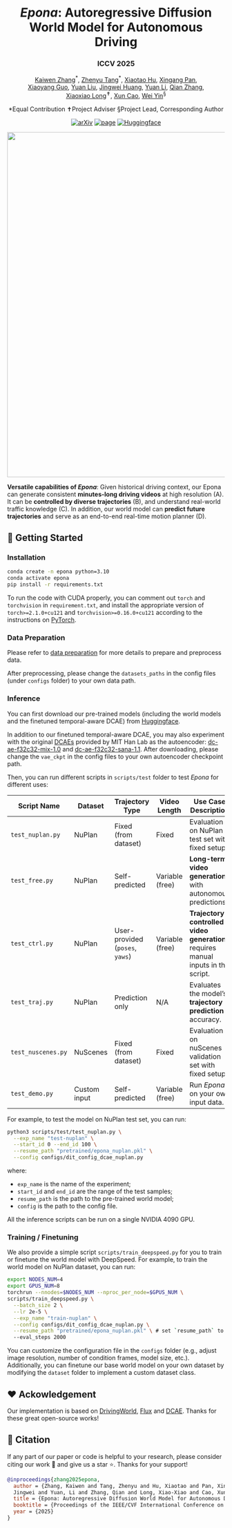 <p align="center">
  <h1 align="center"><i>Epona</i>: Autoregressive Diffusion World Model for Autonomous Driving</h1>
  <h3 align="center">ICCV 2025</h3>
  <p align="center">
                <span class="author-block">
                <a href="https://kevin-thu.github.io/homepage/" target="_blank">Kaiwen Zhang</a><sup>*</sup>,
              </span>
              <span class="author-block">
                <a href="https://github.com/Tzy010822/" target="_blank">Zhenyu Tang</a><sup>*</sup>,
              </span>
              <span class="author-block">
                <a href="https://huxiaotaostasy.github.io/" target="_blank">Xiaotao Hu</a>,
              </span>
              <span class="author-block">
                <a href="https://xingangpan.github.io/" target="_blank">Xingang Pan</a>,
              </span><br>
              <span class="author-block">
                <a href="https://xy-guo.github.io/" target="_blank">Xiaoyang Guo</a>,
              </span>
              <span class="author-block">
                <a href="https://liuyuan-pal.github.io/" target="_blank">Yuan Liu</a>,
              </span>
              <span class="author-block">
                <a href="https://scholar.google.com/citations?user=7eJBk1UAAAAJ&hl=zh-CN" target="_blank">Jingwei Huang</a>,
              </span>
              <span class="author-block">
                <a href="https://yuanli2333.github.io/" target="_blank">Yuan Li</a>,
              </span>
              <span class="author-block">
                <a href="https://scholar.google.com/citations?user=pCY-bikAAAAJ&hl=en&oi=ao" target="_blank">Qian Zhang</a>,
              </span><br>
              <span class="author-block">
                <a href="https://www.xxlong.site/" target="_blank">Xiaoxiao Long</a><sup>✝</sup>,
              </span>
              <span class="author-block">
                <a href="https://cite.nju.edu.cn/People/Faculty/20190621/i5054.html" target="_blank">Xun Cao</a>,
              </span>
              <span class="author-block">
                <a href="https://yvanyin.xyz/" target="_blank">Wei Yin</a><sup>§</sup>
  </p>

  <p align="center">
    <sep>*</sep>Equal Contribution
    <sep>✝</sep>Project Adviser
    <sep>§</sep>Project Lead, Corresponding Author
  </p>

  <p align="center">
    <a href="https://arxiv.org/pdf/2506.24113"><img alt='arXiv' src="https://img.shields.io/badge/arXiv-2506.24113-b31b1b.svg"></a>
    <a href="https://kevin-thu.github.io/Epona/"><img alt='page' src="https://img.shields.io/badge/Project-Website-orange"></a>
  <a href="https://huggingface.co/Kevin-thu/Epona"><img alt="Huggingface" src="https://img.shields.io/badge/%F0%9F%A4%97%20Hugging%20Face-Epona-orange"></a>
    <!-- <a href="https://twitter.com/sze68zkw"><img alt='Twitter' src="https://img.shields.io/twitter/follow/sze68zkw?label=%40KaiwenZhang"></a> -->
  </p>

  <div align="center">
    <img src="./assets/teaser.png", width="800">
    <p align="left"><b>Versatile capabilities of <i>Epona</i></b>: Given historical driving context, our Epona can generate consistent <b>minutes-long driving videos</b> at high resolution (A). It can be <b>controlled by diverse trajectories</b> (B), and understand real-world traffic knowledge (C). In addition, our world model can <b>predict future trajectories</b> and serve as an end-to-end real-time motion planner (D).
</p>
  </div>
</p>

## 🚀 Getting Started

### Installation

```bash
conda create -n epona python=3.10
conda activate epona
pip install -r requirements.txt
```

To run the code with CUDA properly, you can comment out `torch` and `torchvision` in `requirement.txt`, and install the appropriate version of `torch>=2.1.0+cu121` and `torchvision>=0.16.0+cu121` according to the instructions on [PyTorch](https://pytorch.org/get-started/locally/).

### Data Preparation

Please refer to [data preparation](./data_preparation/README.md) for more details to prepare and preprocess data.

After preprocessing, please change the `datasets_paths` in the config files (under `configs` folder) to your own data path.

### Inference

You can first download our pre-trained models (including the world models and the finetuned temporal-aware DCAE) from [Huggingface](https://huggingface.co/Kevin-thu/Epona).

In addition to our finetuned temporal-aware DCAE, you may also experiment with the original [DCAEs](https://github.com/mit-han-lab/efficientvit/blob/master/applications/dc_ae/README.md) provided by MIT Han Lab as the autoencoder: [dc-ae-f32c32-mix-1.0](https://huggingface.co/mit-han-lab/dc-ae-f32c32-mix-1.0) and [dc-ae-f32c32-sana-1.1](https://huggingface.co/mit-han-lab/dc-ae-f32c32-sana-1.1). After downloading, please change the `vae_ckpt` in the config files to your own autoencoder checkpoint path.

Then, you can run different scripts in `scripts/test` folder to test *Epona* for different uses:

| Script Name        | Dataset      | Trajectory Type                 | Video Length    | Use Case Description                                         |
| ------------------ | ------------ | ------------------------------- | --------------- | ------------------------------------------------------------ |
| `test_nuplan.py`   | NuPlan       | Fixed (from dataset)            | Fixed           | Evaluation on NuPlan test set with fixed setup.     |
| `test_free.py`     | NuPlan       | Self-predicted                  | Variable (free) | **Long-term video generation** with autonomous predictions.      |
| `test_ctrl.py`     | NuPlan       | User-provided (`poses`, `yaws`) | Variable (free) | **Trajectory-controlled video generation**; requires manual inputs in the script.    |
| `test_traj.py`     | NuPlan       | Prediction only                 | N/A             | Evaluates the model’s **trajectory prediction** accuracy.        |
| `test_nuscenes.py` | NuScenes     | Fixed (from dataset)            | Fixed           | Evaluation on nuScenes validation set with fixed setup.            |
| `test_demo.py`     | Custom input | Self-predicted                  | Variable (free) | Run *Epona* on your own input data. |

<!-- 1. **`test_nuplan.py`:** test the model on NuPlan test set with *fixed trajectories and fixed video length* in the dataset;
1. **`test_free.py`:** test the model on NuPlan test set with *self-predicted trajectories and free video length* (for *long-term video generation*);
2. **`test_demo.py`:** test the model on *your own input data* with self-predicted trajectories and free video length;
3. **`test_ctrl.py`:** test the model on NuPlan test set with *your input trajectories* (for *trajectory-controlled video generation*, need to set the `poses` and `yaws` according to the guidance in the script);
4. **`test_traj.py`:** test the model's trajectory prediction performance on NuPlan test set;
5. **`test_nuscenes.py`:** test the model on nuScenes test set with *fixed trajectories and fixed video length* in the dataset. -->

For example, to test the model on NuPlan test set, you can run:

```bash
python3 scripts/test/test_nuplan.py \
  --exp_name "test-nuplan" \
  --start_id 0 --end_id 100 \
  --resume_path "pretrained/epona_nuplan.pkl" \
  --config configs/dit_config_dcae_nuplan.py
```

where:

- `exp_name` is the name of the experiment;
- `start_id` and `end_id` are the range of the test samples;
- `resume_path` is the path to the pre-trained world model;
- `config` is the path to the config file.

All the inference scripts can be run on a single NVIDIA 4090 GPU.

### Training / Finetuning

We also provide a simple script `scripts/train_deepspeed.py` for you to train or finetune the world model with DeepSpeed.
For example, to train the world model on NuPlan dataset, you can run:

```bash
export NODES_NUM=4
export GPUS_NUM=8
torchrun --nnodes=$NODES_NUM --nproc_per_node=$GPUS_NUM \
scripts/train_deepspeed.py \
  --batch_size 2 \
  --lr 2e-5 \
  --exp_name "train-nuplan" \
  --config configs/dit_config_dcae_nuplan.py \
  --resume_path "pretrained/epona_nuplan.pkl" \ # set `resume_path` to resume training on previous checkpoint
  --eval_steps 2000
```

You can customize the configuration file in the `configs` folder (e.g., adjust image resolution, number of condition frames, model size, etc.).
Additionally, you can finetune our base world model on your own dataset by modifying the `dataset` folder to implement a custom dataset class.

## ❤️ Ackowledgement

Our implementation is based on [DrivingWorld](https://github.com/YvanYin/DrivingWorld), [Flux](https://github.com/black-forest-labs/flux) and [DCAE](https://github.com/mit-han-lab/efficientvit/tree/master/applications/dc_ae). Thanks for these great open-source works!

## 📌 Citation

If any part of our paper or code is helpful to your research, please consider citing our work 📝 and give us a star ⭐. Thanks for your support!

```bibtex
@inproceedings{zhang2025epona,
  author = {Zhang, Kaiwen and Tang, Zhenyu and Hu, Xiaotao and Pan, Xingang and Guo, Xiaoyang and Liu, Yuan and Huang,
  Jingwei and Yuan, Li and Zhang, Qian and Long, Xiao-Xiao and Cao, Xun and Yin, Wei},
  title = {Epona: Autoregressive Diffusion World Model for Autonomous Driving},
  booktitle = {Proceedings of the IEEE/CVF International Conference on Computer Vision (ICCV)},
  year = {2025}
}
```
